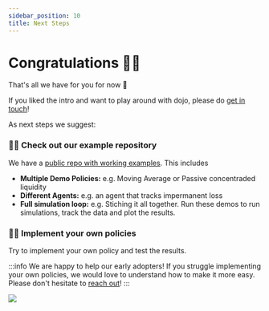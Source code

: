```yaml
---
sidebar_position: 10
title: Next Steps
---
```


# Congratulations 🎉🎉

That's all we have for you for now 🙂


If you liked the intro and want to play around with dojo, please do [get in touch](mailto:elisabeth@compasslabs.ai?subject=dojo%20trial%20license%20request&body=%3C%20Please%20let%20us%20know%20your%20name%20and%20the%20company%20you%20represent.%20We'll%20get%20back%20ASAP%20%3E)!

As next steps we suggest:

### 🧑‍💻 Check out our example repository

We have a [public repo with working examples](https://github.com/CompassLabs/dojo_examples). This includes
- **Multiple Demo Policies:** e.g. Moving Average or Passive concentraded liquidity
- **Different Agents:** e.g. an agent that tracks impermanent loss
- **Full simulation loop:** e.g. Stiching it all together. Run these demos to run simulations, track the data and plot the results.

### 🧑‍💻 Implement your own policies

Try to implement your own policy and test the results.

:::info We are happy to help our early adopters!
If you struggle implementing your own policies, we would love to understand how to make it more easy. Please don't hesitate to [reach out](mailto::elisabeth@compasslabs.ai)!
:::

![](/img/dojo.png)